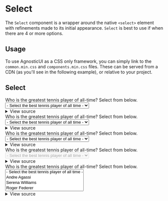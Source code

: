 # Select

The `Select` component is a wrapper around the native `<select>` element with refinements made to its initial appearance. `Select` is best to use if when there are 4 or more options.

<div class="mbs24"></div>

## Usage

To use AgnosticUI as a CSS only framework, you can simply link to the `common.min.css` and `components.min.css` files. These can be served from a CDN (as you'll see in the following example), or relative to your project.

## Select

<!-- Default -->
<div class="mbe24">
  <label class="select-label screenreader-only" for="options">Who is the greatest tennis player of all-time? Select from below.</label>
  <select class="select select" name="options" id="options">
    <option value>- Select the best tennis player of all time -</option>
    <option value="andre">Andre Agassi</option>
    <option value="serena">Serena Williams</option>
    <option value="roger">Roger Federer</option>
    <option value="mac">John McEnroe</option>
    <option value="martina">Martina Navratilova</option>
    <option value="rafa">Rafael Nadal</option>
    <option value="borg">Bjorn Borg</option>
    <option value="althea">Althea Gibson</option>
  </select>
</div>

<div class="mbe24"></div>

<details class="disclose disclose-bordered">
<summary class="disclose-title">View source</summary>

```html
<div class="mbe24">
  <label class="select-label screenreader-only" for="options">Who is the greatest tennis player of all-time? Select from below.</label>
  <select class="select select" name="options" id="options">
    <option value>- Select the best tennis player of all time -</option>
    <option value="andre">Andre Agassi</option>
    <option value="serena">Serena Williams</option>
    <option value="roger">Roger Federer</option>
    <option value="mac">John McEnroe</option>
    <option value="martina">Martina Navratilova</option>
    <option value="rafa">Rafael Nadal</option>
    <option value="borg">Bjorn Borg</option>
    <option value="althea">Althea Gibson</option>
  </select>
</div>
```
</details>

<!-- Large -->
<div class="mbe24">
  <label class="select-label screenreader-only" for="options">Who is the greatest tennis player of all-time? Select from below.</label>
  <select class="select select select-large" name="options" id="options">
    <option value>- Select the best tennis player of all time -</option>
    <option value="andre">Andre Agassi</option>
    <option value="serena">Serena Williams</option>
    <option value="roger">Roger Federer</option>
    <option value="mac">John McEnroe</option>
    <option value="martina">Martina Navratilova</option>
    <option value="rafa">Rafael Nadal</option>
    <option value="borg">Bjorn Borg</option>
    <option value="althea">Althea Gibson</option>
  </select>
</div>

<div class="mbe24"></div>

<details class="disclose disclose-bordered">
<summary class="disclose-title">View source</summary>

```html
<div class="mbe24">
  <label class="select-label screenreader-only" for="options">Who is the greatest tennis player of all-time? Select from below.</label>
  <select class="select select select-large" name="options" id="options">
    <option value>- Select the best tennis player of all time -</option>
    <option value="andre">Andre Agassi</option>
    <option value="serena">Serena Williams</option>
    <option value="roger">Roger Federer</option>
    <option value="mac">John McEnroe</option>
    <option value="martina">Martina Navratilova</option>
    <option value="rafa">Rafael Nadal</option>
    <option value="borg">Bjorn Borg</option>
    <option value="althea">Althea Gibson</option>
  </select>
</div>
```
</details>

<!-- Small -->
<div class="mbe24">
  <label class="select-label screenreader-only" for="options">Who is the greatest tennis player of all-time? Select from below.</label>
  <select class="select select select-small" name="options" id="options">
    <option value>- Select the best tennis player of all time -</option>
    <option value="andre">Andre Agassi</option>
    <option value="serena">Serena Williams</option>
    <option value="roger">Roger Federer</option>
    <option value="mac">John McEnroe</option>
    <option value="martina">Martina Navratilova</option>
    <option value="rafa">Rafael Nadal</option>
    <option value="borg">Bjorn Borg</option>
    <option value="althea">Althea Gibson</option>
  </select>
</div>

<div class="mbe24"></div>

<details class="disclose disclose-bordered">
<summary class="disclose-title">View source</summary>

```html
<div class="mbe24">
  <label class="select-label screenreader-only" for="options">Who is the greatest tennis player of all-time? Select from below.</label>
  <select class="select select select-small" name="options" id="options">
    <option value>- Select the best tennis player of all time -</option>
    <option value="andre">Andre Agassi</option>
    <option value="serena">Serena Williams</option>
    <option value="roger">Roger Federer</option>
    <option value="mac">John McEnroe</option>
    <option value="martina">Martina Navratilova</option>
    <option value="rafa">Rafael Nadal</option>
    <option value="borg">Bjorn Borg</option>
    <option value="althea">Althea Gibson</option>
  </select>
</div>
```
</details>

<!-- Disabled -->
<div class="mbe24">
  <label class="select-label screenreader-only" for="options">Who is the greatest tennis player of all-time? Select from below.</label>
  <select id="options" name="options" class="select" aria-label="Disabled select example" disabled>
    <option value>- Select the best tennis player of all time -</option>
    <option value="andre">Andre Agassi</option>
    <option value="serena">Serena Williams</option>
    <option value="roger">Roger Federer</option>
    <option value="mac">John McEnroe</option>
    <option value="martina">Martina Navratilova</option>
    <option value="rafa">Rafael Nadal</option>
    <option value="borg">Bjorn Borg</option>
    <option value="althea">Althea Gibson</option>
  </select>
</div>

<div class="mbe24"></div>

<details class="disclose disclose-bordered">
<summary class="disclose-title">View source</summary>

```html
<div class="mbe24">
  <label class="select-label screenreader-only" for="options">Who is the greatest tennis player of all-time? Select from below.</label>
  <select id="options" name="options" class="select" aria-label="Disabled select example" disabled>
    <option value>- Select the best tennis player of all time -</option>
    <option value="andre">Andre Agassi</option>
    <option value="serena">Serena Williams</option>
    <option value="roger">Roger Federer</option>
    <option value="mac">John McEnroe</option>
    <option value="martina">Martina Navratilova</option>
    <option value="rafa">Rafael Nadal</option>
    <option value="borg">Bjorn Borg</option>
    <option value="althea">Althea Gibson</option>
  </select>
</div>
```
</details>

<!-- Multi -->
<div class="mbe24">
  <label class="select-label screenreader-only" for="options">Who is the greatest tennis player of all-time? Select from below.</label>
  <select id="options" name="options" class="select" size="4" multiple aria-label="size 4 multiple select example">
    <option value>- Select the best tennis player of all time -</option>
    <option value="andre">Andre Agassi</option>
    <option value="serena">Serena Williams</option>
    <option value="roger">Roger Federer</option>
    <option value="mac">John McEnroe</option>
    <option value="martina">Martina Navratilova</option>
    <option value="rafa">Rafael Nadal</option>
    <option value="borg">Bjorn Borg</option>
    <option value="althea">Althea Gibson</option>
  </select>
</div>


<div class="mbe24"></div>

<details class="disclose disclose-bordered">
<summary class="disclose-title">View source</summary>

```html
<div class="mbe24">
  <label class="select-label screenreader-only" for="options">Who is the greatest tennis player of all-time? Select from below.</label>
  <select id="options" name="options" class="select" size="4" multiple aria-label="size 4 multiple select example">
    <option value>- Select the best tennis player of all time -</option>
    <option value="andre">Andre Agassi</option>
    <option value="serena">Serena Williams</option>
    <option value="roger">Roger Federer</option>
    <option value="mac">John McEnroe</option>
    <option value="martina">Martina Navratilova</option>
    <option value="rafa">Rafael Nadal</option>
    <option value="borg">Bjorn Borg</option>
    <option value="althea">Althea Gibson</option>
  </select>
</div>
```
</details>
